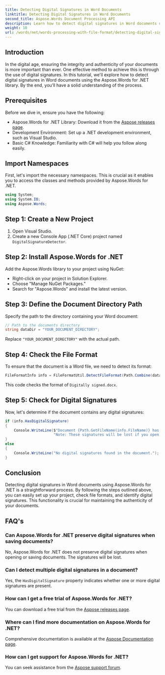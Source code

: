 ```yaml
---
title: Detecting Digital Signatures in Word Documents
linktitle: Detecting Digital Signatures in Word Documents
second_title: Aspose.Words Document Processing API
description: Learn how to detect digital signatures in Word documents using the Aspose.Words for .NET library. This comprehensive tutorial covers everything from project setup to checking for digital signatures.
weight: 10
url: /words/net/words-processing-with-file-format/detecting-digital-signatures/
---
```

## Introduction

In the digital age, ensuring the integrity and authenticity of your documents is more important than ever. One effective method to achieve this is through the use of digital signatures. In this tutorial, we'll explore how to detect digital signatures in Word documents using the Aspose.Words for .NET library. By the end, you’ll have a solid understanding of the process.

## Prerequisites

Before we dive in, ensure you have the following:

- Aspose.Words for .NET Library: Download it from the [Aspose releases page](https://releases.aspose.com/words/net/).
- Development Environment: Set up a .NET development environment, such as Visual Studio.
- Basic C# Knowledge: Familiarity with C# will help you follow along easily.

## Import Namespaces

First, let's import the necessary namespaces. This is crucial as it enables you to access the classes and methods provided by Aspose.Words for .NET.

```csharp
using System;
using System.IO;
using Aspose.Words;
```

## Step 1: Create a New Project

1. Open Visual Studio.
2. Create a new Console App (.NET Core) project named `DigitalSignatureDetector`.

## Step 2: Install Aspose.Words for .NET

Add the Aspose.Words library to your project using NuGet:

- Right-click on your project in Solution Explorer.
- Choose "Manage NuGet Packages."
- Search for "Aspose.Words" and install the latest version.

## Step 3: Define the Document Directory Path

Specify the path to the directory containing your Word document:

```csharp
// Path to the documents directory
string dataDir = "YOUR_DOCUMENT_DIRECTORY";
```

Replace `"YOUR_DOCUMENT_DIRECTORY"` with the actual path.

## Step 4: Check the File Format

To ensure that the document is a Word file, we need to detect its format:

```csharp
FileFormatInfo info = FileFormatUtil.DetectFileFormat(Path.Combine(dataDir, "Digitally signed.docx"));
```

This code checks the format of `Digitally signed.docx`.

## Step 5: Check for Digital Signatures

Now, let's determine if the document contains any digital signatures:

```csharp
if (info.HasDigitalSignature)
{
    Console.WriteLine($"Document {Path.GetFileName(info.FileName)} has digital signatures. " +
                      "Note: These signatures will be lost if you open or save this document with Aspose.Words.");
}
else
{
    Console.WriteLine("No digital signatures found in the document.");
}
```

## Conclusion

Detecting digital signatures in Word documents using Aspose.Words for .NET is a straightforward process. By following the steps outlined above, you can easily set up your project, check file formats, and identify digital signatures. This functionality is crucial for maintaining the authenticity of your documents.

## FAQ's

### Can Aspose.Words for .NET preserve digital signatures when saving documents?

No, Aspose.Words for .NET does not preserve digital signatures when opening or saving documents. The signatures will be lost.

### Can I detect multiple digital signatures in a document?

Yes, the `HasDigitalSignature` property indicates whether one or more digital signatures are present.

### How can I get a free trial of Aspose.Words for .NET?

You can download a free trial from the [Aspose releases page](https://releases.aspose.com/).

### Where can I find more documentation on Aspose.Words for .NET?

Comprehensive documentation is available at the [Aspose Documentation page](https://reference.aspose.com/words/net/).

### How can I get support for Aspose.Words for .NET?

You can seek assistance from the [Aspose support forum](https://forum.aspose.com/c/words/8).
